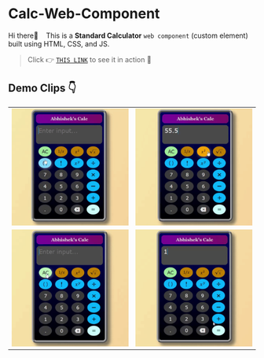# Calc-Web-Component
Hi there&#128075; &nbsp;&nbsp;&nbsp;This is a **Standard Calculator** `web component` (custom element) built using HTML, CSS, and JS.

> Click &#128073; [`THIS LINK`](https://abhishek-calc.herokuapp.com/) to see it in action &#128578;

## Demo Clips &#128071;

<table>
  <tr>
    <td><img src='resources/recordings/calc-demo-part1.gif' alt='calc_demo_clip1'></td>
    <td><img src='resources/recordings/calc-demo-part2.gif' alt='calc_demo_clip2'</td>
  <tr>
    <tr>
    <td><img src='resources/recordings/calc-demo-part3.gif' alt='calc_demo_clip3'</td>
    <td><img src='resources/recordings/calc-demo-part4.gif' alt='calc_demo_clip4'</td>
  <tr>
</table>
